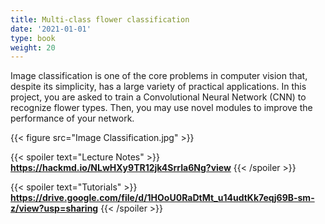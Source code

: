 ```yaml
---
title: Multi-class flower classification
date: '2021-01-01'
type: book
weight: 20
---
```


Image classification is one of the core problems in computer vision that, despite its simplicity, 
has a large variety of practical applications. In this project, you are asked to train a Convolutional Neural Network (CNN) 
to recognize flower types. Then, you may use novel modules to improve the performance of your network.

{{< figure src="Image Classification.jpg" >}}

{{< spoiler text="Lecture Notes" >}}
	**https://hackmd.io/NLwHXy9TR12jk4SrrIa6Ng?view**
{{< /spoiler >}}

{{< spoiler text="Tutorials" >}}
    **https://drive.google.com/file/d/1HOoU0RaDtMt_u14udtKk7eqj69B-sm-z/view?usp=sharing**
{{< /spoiler >}}
